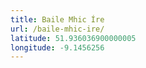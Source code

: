 ```yaml
---
title: Baile Mhic Íre
url: /baile-mhic-ire/
latitude: 51.936036900000005
longitude: -9.1456256
---
```

